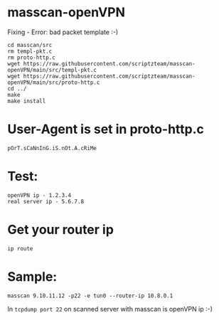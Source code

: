 # masscan-openVPN
Fixing - Error: bad packet template :-)
```
cd masscan/src
rm templ-pkt.c
rm proto-http.c
wget https://raw.githubusercontent.com/scriptzteam/masscan-openVPN/main/src/templ-pkt.c
wget https://raw.githubusercontent.com/scriptzteam/masscan-openVPN/main/src/proto-http.c
cd ../
make
make install
```

# User-Agent is set in proto-http.c
```
pOrT.sCaNnInG.iS.nOt.A.cRiMe
```

# Test:
```
openVPN ip - 1.2.3.4  
real server ip - 5.6.7.8  
```

# Get your router ip
```
ip route
```

# Sample:  
```
masscan 9.10.11.12 -p22 -e tun0 --router-ip 10.8.0.1
```
  
In ```tcpdump port 22``` on scanned server with masscan is openVPN ip :-)
